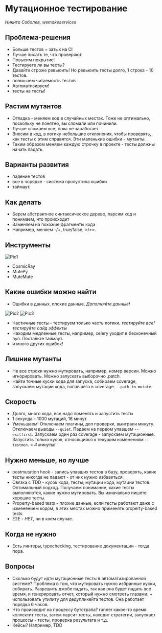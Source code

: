 # Мутационное тестирование

*Никита Соболев, wemakeservices*

## Проблема-решения

* Больше тестов = затык на CI
* Лучше писать те, что проверяют
* Повысим покрытие! 
* Тестируете ли вы тесты?
* Давайте строже ревьюить! Но ревьюить тесты долго, 1 строка - 10 тестов. 
* повышаем читаемость тестов
* Автоматизируем!
* тесты на тесты!

## Растим мутантов

* Отладка - меняем код в случайных местах. Тоже не оптимально, поскольку не понятно, вы сломали или починили. 
* Лучше сломаем все, пока не заработает. 
* Вносим в код, в логику небольшие отклонения, чтобы проверять, как тесты с этим справятся. Эти маленькие ошибки - мутанты.  
* Таким образом меняем каждую строчку в проекте - тесты должны начать падать. 

## Варианты развития

* падение тестов
* все в порядке - система пропустила ошибки
* таймаут. 

## Как делать

* Берем абстрактное синтаксическое дерево, парсим код и понимаем, что происходит
* Заменяем на похожие фрагменты кода
* Например, меняем -/+, true/false, >/>=.

## Инструменты

![Pic1](https://ibb.co/hBchWXr)

* CosmicRay
* MutePy
* MuteMute

## Какие ошибки можно найти

* Ошибки в данных, плохие данные. *Дополняйте данные!*

![Pic2](https://ibb.co/89FDzd8)
![Pic3](https://ibb.co/HYzCn9z)

* Частичные тесты - тестируем только часть логики. *тестируйте все! тестируйте сайд эффекты*
* Находим медленные тесты, например, celery уходит в бесконечный луп. Поставьте таймаут. 
* и много других ошибок!

## Лишние мутанты

* Не все строки нужно мутировать, например, номер версии. Можно игнорировать. Можно запускать выборочно .patch. 
* Найти точные куски кода для запуска, собираем coverage, запускаем мутации кода, попавшего в coverage. `--path-to-mutate`

## Скорость

* Долго, много кода, все надо поменять и запустить тесты
* 1 секунда - 1000 мутаций, 16 минут. 
* Уменьшаем! Отключаем плагины, доп проверки, выиграли минуту. Отключаем выводы `--quiet`. Падаем на первом упавшем `--exitfirst`. Запускаем один раз coverage - запускаем мутационные. Запустить только кусок, относящийся к текущим изменениям `--testmon`. = *4 минуты!*

## Нужно меньше, но лучше

* postmutation hook - запись упавших тестов в базу, проверять, какие тесты никогда не падают - от них нужно избавиться. 
* Связка с TDD - кусок кода, тесты, мутации кода, мутации тестов. Оптимальный подход. Получаем понимание, какие тесты выполняются, какие нужно мутировать. Вы изначально пишете хорошие тесты. 
* Property-based tests - плохие данные, если тесты работают даже с изменением кодом, в этих местах можно применять property-based tests. 
* E2E - *НЕТ*, ни в коем случае. 

## Когда не нужно

* Есть линтеры, typechecking, тестирование документации - тогда пора. 

## Вопросы

* Сколько будут идти мутационные тесты в автоматизированной системе? Проблема в том, что мутировать нужно избранные куски, собирать. Разрешить джобе падать, так как она будет падать все время, и генерировать отчет, который нужно смотреть глазами. + использовать утилиту для дедупликейта тестов. Она работает порядка 6 часов. 
* Что происходит на процессу бутстрапа? runner какое-то время коллектит тесты, затем парсит тесты, находит стратегии, запускает процессы - тесты, проверка результата и т.д. 
* Кейсы? Например, TDD 

